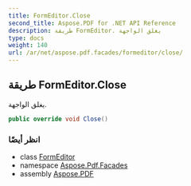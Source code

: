 ```yaml
---
title: FormEditor.Close
second_title: Aspose.PDF for .NET API Reference
description: طريقة FormEditor. يغلق الواجهة
type: docs
weight: 140
url: /ar/net/aspose.pdf.facades/formeditor/close/
---
```

## طريقة FormEditor.Close

يغلق الواجهة.

```csharp
public override void Close()
```

### انظر أيضًا

* class [FormEditor](../)
* namespace [Aspose.Pdf.Facades](../../../aspose.pdf.facades/)
* assembly [Aspose.PDF](../../../)